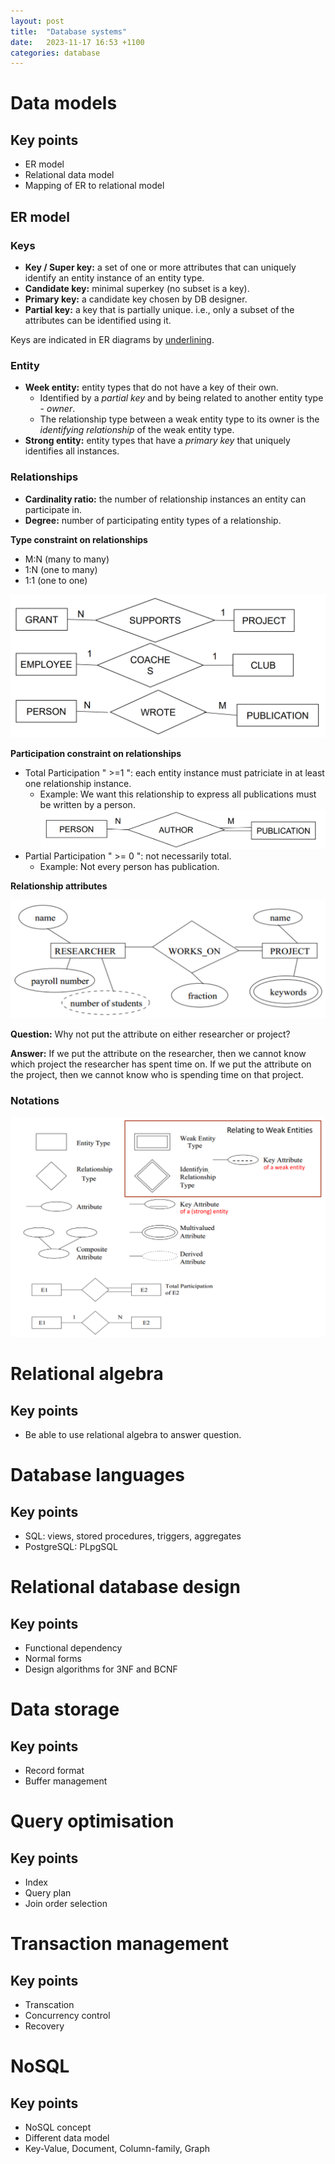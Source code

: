 ```yaml
---
layout: post
title:  "Database systems"
date:   2023-11-17 16:53 +1100
categories: database
---
```

# Data models

## Key points

- ER model
- Relational data model
- Mapping of ER to relational model

## ER model

### Keys

- **Key / Super key:** a set of one or more attributes that can uniquely identify an entity instance of an entity type.
- **Candidate key:** minimal superkey (no subset is a key).
- **Primary key:** a candidate key chosen by DB designer.
- **Partial key:** a key that is partially unique. i.e., only a subset of the attributes can be identified using it.

Keys are indicated in ER diagrams by <u>underlining</u>.

### Entity

- **Week entity:** entity types that do not have a key of their own.
    - Identified by a *partial key* and by being related to another entity type - *owner*.
    - The relationship type between a weak entity type to its owner is the *identifying relationship* of the weak entity type.
- **Strong entity:** entity types that have a *primary key* that uniquely identifies all instances.

### Relationships

- **Cardinality ratio:** the number of relationship instances an entity can
participate in.
- **Degree:** number of participating entity types of a relationship.

**Type constraint on relationships**
- M:N (many to many)
- 1:N (one to many)
- 1:1 (one to one)

![](../assets/images/relationships.png)

**Participation constraint on relationships**
- Total Participation " >=1 ": each entity instance must patriciate in at least one relationship instance. 
    - Example: We want this relationship to express all publications must be written by a person. 
    ![](../assets/images/total_participation.png)
- Partial Participation " >= 0 ": not necessarily total.
    - Example: Not every person has publication.

**Relationship attributes**

![](../assets/images/relation_attr.png)

**Question:** Why not put the attribute on either researcher or project?

**Answer:** If we put the attribute on the researcher, then we cannot know
which project the researcher has spent time on. If we put the attribute on the
project, then we cannot know who is spending time on that project.

### Notations

![](../assets/images/er_notations.png)

# Relational algebra

## Key points

- Be able to use relational algebra to answer question.

# Database languages

## Key points

- SQL: views, stored procedures, triggers, aggregates
- PostgreSQL: PLpgSQL

# Relational database design

## Key points

- Functional dependency
- Normal forms
- Design algorithms for 3NF and BCNF

# Data storage

## Key points

- Record format
- Buffer management

# Query optimisation

## Key points

- Index
- Query plan
- Join order selection

# Transaction management

## Key points

- Transcation
- Concurrency control
- Recovery

# NoSQL

## Key points

- NoSQL concept
- Different data model
- Key-Value, Document, Column-family, Graph
